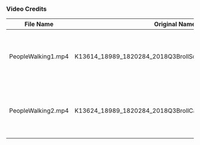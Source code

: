 ### Video Credits

| File Name     | Original Name                        | Copyright                 | Notes                                                        |
| ------------- | ------------------------------------ | ------------------------- | ------------------------------------------------------------ |
| PeopleWalking1.mp4 | K13614_18989_1820284_2018Q3BrollSonya6500_day1_C0031.mp4 | © 2021 SAS Institute Inc. All Rights Reserved. | To be used only in the contest of this Demo. |
| PeopleWalking2.mp4 | K13624_18989_1820284_2018Q3BrollCard4_day1_9013.mp4 | © 2021 SAS Institute Inc. All Rights Reserved. | To be used only in the contest of this Demo. |

